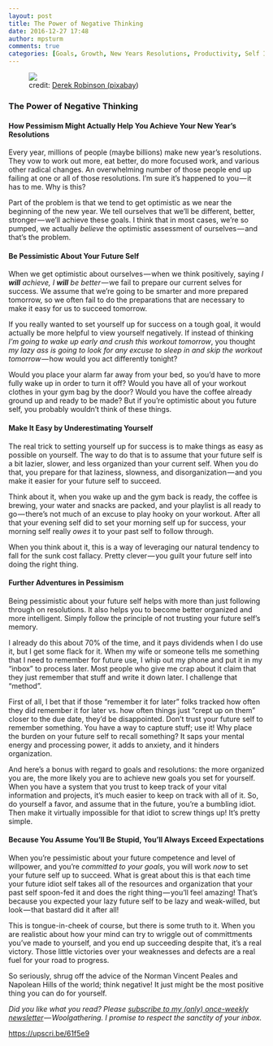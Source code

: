 ```yaml
---
layout: post
title: The Power of Negative Thinking
date: 2016-12-27 17:48
author: mpsturm
comments: true
categories: [Goals, Growth, New Years Resolutions, Productivity, Self Improvement, Uncategorized]
---
```



<figure class="wp-caption">

<img src="https://cdn-images-1.medium.com/max/1800/1*qmmGVWHNjDkTDHqQcNeWgA.jpeg">

<figcaption class="wp-caption-text">credit: <a href="https://pixabay.com/en/users/novelrobinson-551815/" target="_blank">Derek Robinson (pixabay</a>)</figcaption></figure>

<h3>The Power of Negative Thinking</h3>
<h4>How Pessimism Might Actually Help You Achieve Your New Year’s Resolutions</h4>
<p>Every year, millions of people (maybe billions) make new year’s resolutions. They vow to work out more, eat better, do more focused work, and various other radical changes. An overwhelming number of those people end up failing at one or all of those resolutions. I’m sure it’s happened to you — it has to me. Why is this?</p>
<p>Part of the problem is that we tend to get optimistic as we near the beginning of the new year. We tell ourselves that we’ll be different, better, stronger — we’ll achieve these goals. I think that in most cases, we’re so pumped, we actually <em>believe</em> the optimistic assessment of ourselves — and that’s the problem.</p>
<h4>Be Pessimistic About Your Future Self</h4>
<p>When we get optimistic about ourselves — when we think positively, saying <em>I </em><strong><em>will</em></strong><em> achieve, I </em><strong><em>will</em></strong><em> be better — </em>we fail to prepare our current selves for success. We assume that we’re going to be smarter and more prepared tomorrow, so we often fail to do the preparations that are necessary to make it easy for us to succeed tomorrow.</p>
<p>If you really wanted to set yourself up for success on a tough goal, it would actually be more helpful to view yourself negatively. If instead of thinking <em>I’m going to wake up early and crush this workout tomorrow</em>, you thought <em>my lazy ass is going to look for any excuse to sleep in and skip the workout tomorrow — </em>how would you act differently tonight?</p>
<p>Would you place your alarm far away from your bed, so you’d have to more fully wake up in order to turn it off? Would you have all of your workout clothes in your gym bag by the door? Would you have the coffee already ground up and ready to be made? But if you’re optimistic about you future self, you probably wouldn’t think of these things.</p>
<h4>Make It Easy by Underestimating Yourself</h4>
<p>The real trick to setting yourself up for success is to make things as easy as possible on yourself. The way to do that is to assume that your future self is a bit lazier, slower, and less organized than your current self. When you do that, you prepare for that laziness, slowness, and disorganization — and you make it easier for your future self to succeed.</p>
<p>Think about it, when you wake up and the gym back is ready, the coffee is brewing, your water and snacks are packed, and your playlist is all ready to go — there’s not much of an excuse to play hooky on your workout. After all that your evening self did to set your morning self up for success, your morning self really <em>owes</em> it to your past self to follow through.</p>
<p>When you think about it, this is a way of leveraging our natural tendency to fall for the sunk cost fallacy. Pretty clever — you guilt your future self into doing the right thing.</p>
<h4>Further Adventures in Pessimism</h4>
<p>Being pessimistic about your future self helps with more than just following through on resolutions. It also helps you to become better organized and more intelligent. Simply follow the principle of not trusting your future self’s memory.</p>
<p>I already do this about 70% of the time, and it pays dividends when I do use it, but I get some flack for it. When my wife or someone tells me something that I need to remember for future use, I whip out my phone and put it in my “inbox” to process later. Most people who give me crap about it claim that they just remember that stuff and write it down later. I challenge that “method”.</p>
<p>First of all, I bet that if those “remember it for later” folks tracked how often they did remember it for later vs. how often things just “crept up on them” closer to the due date, they’d be disappointed. Don’t trust your future self to remember something. You have a way to capture stuff; use it! Why place the burden on your future self to recall something? It saps your mental energy and processing power, it adds to anxiety, and it hinders organization.</p>
<p>And here’s a bonus with regard to goals and resolutions: the more organized you are, the more likely you are to achieve new goals you set for yourself. When you have a system that you trust to keep track of your vital information and projects, it’s much easier to keep on track with all of it. So, do yourself a favor, and assume that in the future, you’re a bumbling idiot. Then make it virtually impossible for that idiot to screw things up! It’s pretty simple.</p>
<h4>Because You Assume You’ll Be Stupid, You’ll Always Exceed Expectations</h4>
<p>When you’re pessimistic about your future competence and level of willpower, and you’re <em>committed to your goals</em>, you will work <em>now</em> to set your future self up to succeed. What is great about this is that each time your future idiot self takes all of the resources and organization that your past self spoon-fed it and does the right thing — you’ll feel amazing! That’s because you expected your lazy future self to be lazy and weak-willed, but look — that bastard did it after all!</p>
<p>This is tongue-in-cheek of course, but there is some truth to it. When you are realistic about how your mind can try to wriggle out of committments you’ve made to yourself, and you end up succeeding despite that, it’s a real victory. Those little victories over your weaknesses and defects are a real fuel for your road to progress.</p>
<p>So seriously, shrug off the advice of the Norman Vincent Peales and Napolean Hills of the world; think negative! It just might be the most positive thing you can do for yourself.</p>
<p><em>Did you like what you read? Please </em><a href="http://tinyletter.com/mike_sturm" target="_blank"><em>subscribe to my (only) once-weekly newsletter</em></a><em> — Woolgathering. I promise to respect the sanctity of your inbox.</em></p>
<a href="https://upscri.be/61f5e9">https://upscri.be/61f5e9</a>


